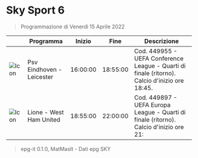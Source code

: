 # Sky Sport 6
> Programmazione di Venerdì 15 Aprile 2022

||Programma|Inizio|Fine|Descrizione|
|---|---|---|---|---|
|![Icon](https://guidatv.sky.it/uuid/de030f6f-e517-4c7d-a031-f5df529ee018/cover?md5ChecksumParam=88b78fe6eb492a42f9826216e72d0a80)|Psv Eindhoven - Leicester|16:00:00|18:55:00|Cod. 449955 - UEFA Conference League - Quarti di finale (ritorno). Calcio d&#039;inizio ore 18:45.
|![Icon](https://guidatv.sky.it/uuid/04dea074-b400-4555-bde9-45a85941a7c0/cover?md5ChecksumParam=6b4bf6292f1a548923d7f2aaf7dea290)|Lione - West Ham United|18:55:00|22:00:00|Cod. 449897 - UEFA Europa League - Quarti di finale (ritorno). Calcio d&#039;inizio ore 21:



 > epg-it 0.1.0, MatMasIt - Dati epg SKY